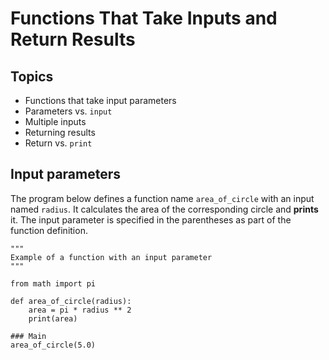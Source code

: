 # Functions That Take Inputs and Return Results

## Topics

- Functions that take input parameters
- Parameters vs. `input`
- Multiple inputs
- Returning results
- Return vs. `print`

## Input parameters

The program below defines a function name `area_of_circle` with an input named `radius`. It calculates the area of the corresponding circle and **prints** it. The input parameter is specified in the parentheses as part of the function definition.
```
"""
Example of a function with an input parameter
"""

from math import pi

def area_of_circle(radius):
    area = pi * radius ** 2
    print(area)

### Main
area_of_circle(5.0)
```

